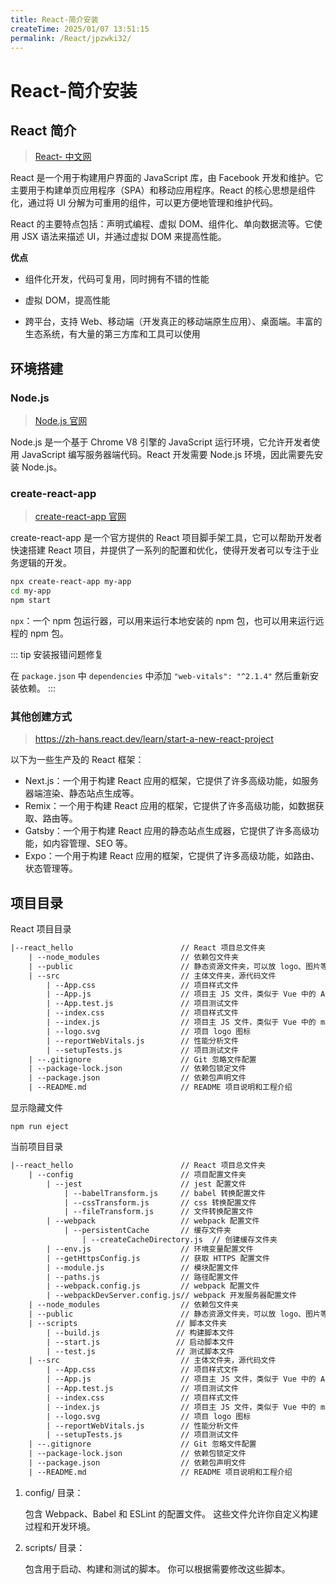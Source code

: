 ```yaml
---
title: React-简介安装
createTime: 2025/01/07 13:51:15
permalink: /React/jpzwki32/
---
```


# React-简介安装

## React 简介

> [React- 中文网](https://zh-hans.react.dev/learn)

React 是一个用于构建用户界面的 JavaScript 库，由 Facebook 开发和维护。它主要用于构建单页应用程序（SPA）和移动应用程序。React 的核心思想是组件化，通过将 UI 分解为可重用的组件，可以更方便地管理和维护代码。

React 的主要特点包括：声明式编程、虚拟 DOM、组件化、单向数据流等。它使用 JSX 语法来描述 UI，并通过虚拟 DOM 来提高性能。

**优点**

- 组件化开发，代码可复用，同时拥有不错的性能
- 虚拟 DOM，提高性能

- 跨平台，支持 Web、移动端（开发真正的移动端原生应用）、桌面端。丰富的生态系统，有大量的第三方库和工具可以使用

## 环境搭建

### Node.js

> [Node.js 官网](https://nodejs.org/zh-cn/)

Node.js 是一个基于 Chrome V8 引擎的 JavaScript 运行环境，它允许开发者使用 JavaScript 编写服务器端代码。React 开发需要 Node.js 环境，因此需要先安装 Node.js。

### create-react-app

> [create-react-app 官网](https://create-react-app.dev/)

create-react-app 是一个官方提供的 React 项目脚手架工具，它可以帮助开发者快速搭建 React 项目，并提供了一系列的配置和优化，使得开发者可以专注于业务逻辑的开发。

```bash
npx create-react-app my-app
cd my-app
npm start
```

`npx`：一个 npm 包运行器，可以用来运行本地安装的 npm 包，也可以用来运行远程的 npm 包。

::: tip 安装报错问题修复

在 `package.json` 中 `dependencies` 中添加 `"web-vitals": "^2.1.4"` 然后重新安装依赖。
:::

### 其他创建方式

> https://zh-hans.react.dev/learn/start-a-new-react-project

以下为一些生产及的 React 框架：

- Next.js：一个用于构建 React 应用的框架，它提供了许多高级功能，如服务器端渲染、静态站点生成等。
- Remix：一个用于构建 React 应用的框架，它提供了许多高级功能，如数据获取、路由等。
- Gatsby：一个用于构建 React 应用的静态站点生成器，它提供了许多高级功能，如内容管理、SEO 等。
- Expo：一个用于构建 React 应用的框架，它提供了许多高级功能，如路由、状态管理等。

## 项目目录

React 项目目录

```txt
|--react_hello                        // React 项目总文件夹
    | --node_modules                  // 依赖包文件夹
    | --public                        // 静态资源文件夹，可以放 logo、图片等资源
    | --src                           // 主体文件夹，源代码文件
        | --App.css                   // 项目样式文件
        | --App.js                    // 项目主 JS 文件，类似于 Vue 中的 App.vue
        | --App.test.js               // 项目测试文件
        | --index.css                 // 项目样式文件
        | --index.js                  // 项目主 JS 文件，类似于 Vue 中的 main.js
        | --logo.svg                  // 项目 logo 图标
        | --reportWebVitals.js        // 性能分析文件
        | --setupTests.js             // 项目测试文件
    | --.gitignore                    // Git 忽略文件配置
    | --package-lock.json             // 依赖包锁定文件
    | --package.json                  // 依赖包声明文件
    | --README.md                     // README 项目说明和工程介绍
```

显示隐藏文件

```base
npm run eject
```

当前项目目录


```txt
|--react_hello                        // React 项目总文件夹
    | --config                        // 项目配置文件夹
        | --jest                      // jest 配置文件
            | --babelTransform.js     // babel 转换配置文件
            | --cssTransform.js       // css 转换配置文件
            | --fileTransform.js      // 文件转换配置文件
        | --webpack                   // webpack 配置文件
            | --persistentCache       // 缓存文件夹
                | --createCacheDirectory.js  // 创建缓存文件夹
        | --env.js                    // 环境变量配置文件
        | --getHttpsConfig.js         // 获取 HTTPS 配置文件
        | --module.js                 // 模块配置文件
        | --paths.js                  // 路径配置文件
        | --webpack.config.js         // webpack 配置文件
        | --webpackDevServer.config.js// webpack 开发服务器配置文件
    | --node_modules                  // 依赖包文件夹
    | --public                        // 静态资源文件夹，可以放 logo、图片等资源
    | --scripts                      // 脚本文件夹
        | --build.js                 // 构建脚本文件
        | --start.js                 // 启动脚本文件
        | --test.js                  // 测试脚本文件
    | --src                           // 主体文件夹，源代码文件
        | --App.css                   // 项目样式文件
        | --App.js                    // 项目主 JS 文件，类似于 Vue 中的 App.vue
        | --App.test.js               // 项目测试文件
        | --index.css                 // 项目样式文件
        | --index.js                  // 项目主 JS 文件，类似于 Vue 中的 main.js
        | --logo.svg                  // 项目 logo 图标
        | --reportWebVitals.js        // 性能分析文件
        | --setupTests.js             // 项目测试文件
    | --.gitignore                    // Git 忽略文件配置
    | --package-lock.json             // 依赖包锁定文件
    | --package.json                  // 依赖包声明文件
    | --README.md                     // README 项目说明和工程介绍
```



1. config/ 目录：

    包含 Webpack、Babel 和 ESLint 的配置文件。
    这些文件允许你自定义构建过程和开发环境。

2. scripts/ 目录：

    包含用于启动、构建和测试的脚本。
    你可以根据需要修改这些脚本。

